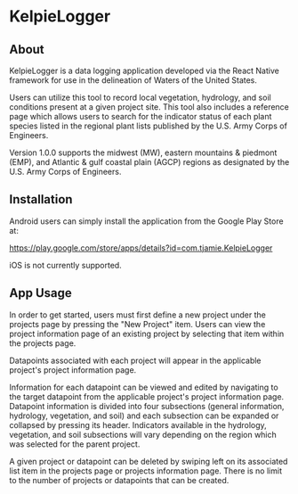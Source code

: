 # KelpieLogger

## About

KelpieLogger is a data logging application developed via the React Native framework for use in the delineation of Waters of the United States.

Users can utilize this tool to record local vegetation, hydrology, and soil conditions present at a given project site. This tool also includes a reference page which allows users to search for the indicator status of each plant species listed in the regional plant lists published by the U.S. Army Corps of Engineers.

Version 1.0.0 supports the midwest (MW), eastern mountains & piedmont (EMP), and Atlantic & gulf coastal plain (AGCP) regions as designated by the U.S. Army Corps of Engineers.

## Installation

Android users can simply install the application from the Google Play Store at:

<https://play.google.com/store/apps/details?id=com.tjamie.KelpieLogger>

iOS is not currently supported.

## App Usage

In order to get started, users must first define a new project under the projects page by pressing the "New Project" item. Users can view the project information page of an existing project by selecting that item within the projects page.

Datapoints associated with each project will appear in the applicable project's project information page.

Information for each datapoint can be viewed and edited by navigating to the target datapoint from the applicable project's project information page. Datapoint information is divided into four subsections (general information, hydrology, vegetation, and soil) and each subsection can be expanded or collapsed by pressing its header. Indicators available in the hydrology, vegetation, and soil subsections will vary depending on the region which was selected for the parent project.

A given project or datapoint can be deleted by swiping left on its associated list item in the projects page or projects information page. There is no limit to the number of projects or datapoints that can be created.
